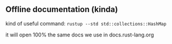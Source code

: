 ## Offline documentation (kinda)

kind of useful command:
`rustup --std std::collections::HashMap`

it will open 100% the same docs we use in docs.rust-lang.org
